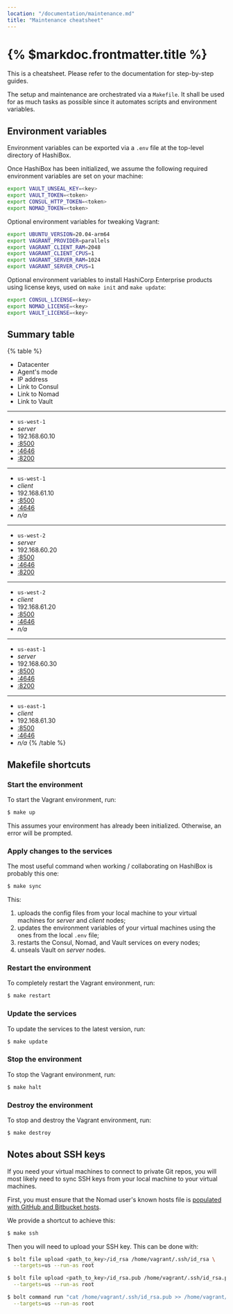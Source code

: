```yaml
---
location: "/documentation/maintenance.md"
title: "Maintenance cheatsheet"
---
```


# {% $markdoc.frontmatter.title %}

This is a cheatsheet. Please refer to the documentation for step-by-step guides.

The setup and maintenance are orchestrated via a `Makefile`. It shall be used
for as much tasks as possible since it automates scripts and environment
variables.

## Environment variables

Environment variables can be exported via a `.env` file at the top-level directory
of HashiBox.

Once HashiBox has been initialized, we assume the following required environment
variables are set on your machine:

```bash
export VAULT_UNSEAL_KEY=<key>
export VAULT_TOKEN=<token>
export CONSUL_HTTP_TOKEN=<token>
export NOMAD_TOKEN=<token>
```

Optional environment variables for tweaking Vagrant:

```bash
export UBUNTU_VERSION=20.04-arm64
export VAGRANT_PROVIDER=parallels
export VAGRANT_CLIENT_RAM=2048
export VAGRANT_CLIENT_CPUS=1
export VAGRANT_SERVER_RAM=1024
export VAGRANT_SERVER_CPUS=1
```

Optional environment variables to install HashiCorp Enterprise products using
license keys, used on `make init` and `make update`:

```bash
export CONSUL_LICENSE=<key>
export NOMAD_LICENSE=<key>
export VAULT_LICENSE=<key>
```

## Summary table

{% table %}
* Datacenter
* Agent's mode
* IP address
* Link to Consul
* Link to Nomad
* Link to Vault
---
* `us-west-1`
* *server*
* 192.168.60.10
* [:8500](http://192.168.60.10:8500)
* [:4646](http://192.168.60.10:4646)
* [:8200](http://192.168.60.10:8200)
---
* `us-west-1`
* *client*
* 192.168.61.10
* [:8500](http://192.168.61.10:8500)
* [:4646](http://192.168.61.10:4646)
* *n/a*
---
* `us-west-2`
* *server*
* 192.168.60.20
* [:8500](http://192.168.60.20:8500)
* [:4646](http://192.168.60.20:4646)
* [:8200](http://192.168.60.20:8200)
---
* `us-west-2`
* *client*
* 192.168.61.20
* [:8500](http://192.168.61.20:8500)
* [:4646](http://192.168.61.20:4646)
* *n/a*
---
* `us-east-1`
* *server*
* 192.168.60.30
* [:8500](http://192.168.60.30:8500)
* [:4646](http://192.168.60.30:4646)
* [:8200](http://192.168.60.30:8200)
---
* `us-east-1`
* *client*
* 192.168.61.30
* [:8500](http://192.168.61.30:8500)
* [:4646](http://192.168.61.30:4646)
* *n/a*
{% /table %}

## Makefile shortcuts

### Start the environment

To start the Vagrant environment, run:

```bash
$ make up
```

This assumes your environment has already been initialized. Otherwise, an error
will be prompted.

### Apply changes to the services

The most useful command when working / collaborating on HashiBox is probably this
one:

```bash
$ make sync
```

This:
1. uploads the config files from your local machine to your virtual machines for
   *server* and *client* nodes;
2. updates the environment variables of your virtual machines using the ones from
   the local `.env` file;
3. restarts the Consul, Nomad, and Vault services on every nodes;
4. unseals Vault on *server* nodes.

### Restart the environment

To completely restart the Vagrant environment, run:

```bash
$ make restart
```

### Update the services

To update the services to the latest version, run:

```bash
$ make update
```

### Stop the environment

To stop the Vagrant environment, run:

```bash
$ make halt
```

### Destroy the environment

To stop and destroy the Vagrant environment, run:

```bash
$ make destroy
```

## Notes about SSH keys

If you need your virtual machines to connect to private Git repos, you will most
likely need to sync SSH keys from your local machine to your virtual machines.

First, you must ensure that the Nomad user's known hosts file is [populated with
GitHub and Bitbucket hosts](https://www.nomadproject.io/docs/job-specification/artifact#download-using-git).

We provide a shortcut to achieve this:

```bash
$ make ssh
```

Then you will need to upload your SSH key. This can be done with:

```bash
$ bolt file upload <path_to_key>/id_rsa /home/vagrant/.ssh/id_rsa \
  --targets=us --run-as root

$ bolt file upload <path_to_key>/id_rsa.pub /home/vagrant/.ssh/id_rsa.pub \
  --targets=us --run-as root

$ bolt command run "cat /home/vagrant/.ssh/id_rsa.pub >> /home/vagrant/.ssh/authorized_keys" \
  --targets=us --run-as root
```
